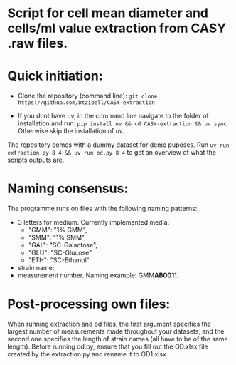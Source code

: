 # Script for cell mean diameter and cells/ml value extraction from CASY .raw files.

# Quick initiation:

- Clone the repository (command line): 
```git clone https://github.com/Dtzibell/CASY-extraction```

- If you dont have uv, in the command line navigate to the folder of installation and run: 
```pip install uv && cd CASY-extraction && uv sync```. Otherwise skip the installation of uv.

The repository comes with a dummy dataset for demo puposes. Run ```uv run extraction.py 8 4 && uv run od.py 8 4``` to get an overview of what the scripts outputs are.

# Naming consensus:
The programme runs on files with the following naming patterns:
- 3 letters for medium. Currently implemented media:
    - "GMM": "1% GMM",
    - "SMM": "1% SMM",
    - "GAL": "SC-Galactose",
    - "GLU": "SC-Glucose",
    - "ETH": "SC-Ethanol"
- strain name;
- measurement number.
Naming example: GMM**AB001**1.

# Post-processing own files:
When running extraction and od files, the first argument specifies the largest number of measurements made throughout your datasets, and the second one specifies the length of strain names (all have to be of the same length).
Before running od.py, ensure that you fill out the OD.xlsx file created by the extraction.py and rename it to OD1.xlsx.
